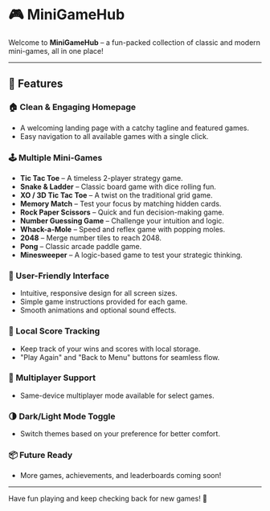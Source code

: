 # 🎮 MiniGameHub

Welcome to **MiniGameHub** – a fun-packed collection of classic and modern mini-games, all in one place!

---

## 🌟 Features

### 🏠 Clean & Engaging Homepage
- A welcoming landing page with a catchy tagline and featured games.
- Easy navigation to all available games with a single click.

### 🕹️ Multiple Mini-Games
- **Tic Tac Toe** – A timeless 2-player strategy game. 
- **Snake & Ladder** – Classic board game with dice rolling fun.
- **XO / 3D Tic Tac Toe** – A twist on the traditional grid game.
- **Memory Match** – Test your focus by matching hidden cards.
- **Rock Paper Scissors** – Quick and fun decision-making game.
- **Number Guessing Game** – Challenge your intuition and logic.
- **Whack-a-Mole** – Speed and reflex game with popping moles.
- **2048** – Merge number tiles to reach 2048.
- **Pong** – Classic arcade paddle game.
- **Minesweeper** – A logic-based game to test your strategic thinking.

### 🎨 User-Friendly Interface
- Intuitive, responsive design for all screen sizes.
- Simple game instructions provided for each game.
- Smooth animations and optional sound effects.

### 🧠 Local Score Tracking
- Keep track of your wins and scores with local storage.
- "Play Again" and "Back to Menu" buttons for seamless flow.

### 👥 Multiplayer Support
- Same-device multiplayer mode available for select games.

### 🌗 Dark/Light Mode Toggle
- Switch themes based on your preference for better comfort.

### 📦 Future Ready
- More games, achievements, and leaderboards coming soon!

---

Have fun playing and keep checking back for new games! 🚀
